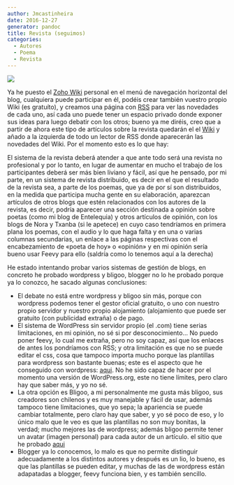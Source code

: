 ```yaml
---
author: Jmcastinheira
date: 2016-12-27
generator: pandoc
title: Revista (seguimos)
categories:
  - Autores
  - Poema
  - Revista
---
```



[![](http://escritores.files.wordpress.com/2007/06/foto-revista-internet.jpg)](http://escritores.files.wordpress.com/2007/06/foto-revista-internet.jpg)

Ya
he puesto el [Zoho
Wiki](http://wiki.zoho.com/jsp/wikilogin.jsp?serviceurl=%2Fregister.do)
personal en el menú de navegación horizontal del blog, cualquiera puede
participar en él, podéis crear también vuestro propio Wiki (es
gratuíto), y creamos una página con
[RSS](http://es.wikipedia.org/wiki/RSS) para ver las novedades de cada
uno, así cada uno puede tener un espacio privado donde exponer sus ideas
para luego debatir con los otros; bueno ya me diréis, creo que a partir
de ahora este tipo de artículos sobre la revista quedarán el el
[Wiki](http://auluses.wiki.zoho.com/) y añado a la izquierda de todo un
lector de RSS donde aparecerán las novedades del Wiki. Por el momento
esto es lo que hay:

El sistema de la revista deberá atender a que ante todo será una revista
no profesional y por lo tanto, en lugar de aumentar en mucho el trabajo
de los participantes deberá ser más bien liviano y fácil, así que he
pensado, por mi parte, en un sistema de revista distribuido, es decir en
el que el resultado de la revista sea, a parte de los poemas, que ya de
por sí son distribuidos, en la medida que participa mucha gente en su
elaboración, aparezcan artículos de otros blogs que estén relacionados
con los autores de la revista, es decir, podría aparecer una sección
destinada a opinión sobre poetas (como mi blog de Entelequia) y otros
artículos de opinión, con los blogs de Nora y Txanba (si le apetece) en
cuyo caso tendríamos en primera plana los poemas, con el audio y lo que
haga falta y en una o varias columnas secundarias, un enlace a las
páginas respectivas con el encabezamiento de «poeta de hoy» o «opinión»
y en mi opinión sería bueno usar Feevy para ello (saldría como lo
tenemos aquí a la derecha)

He estado intentando probar varios sistemas de gestión de blogs, en
concreto he probado wordpress y bligoo, blogger no lo he probado porque
ya lo conozco, he sacado algunas conclusiones:

-   El debate no está entre wordpress y bligoo sin más, porque con
    wordpress podemos tener el gestor oficial gratuito, o uno con
    nuestro propio servidor y nuestro propio alojamiento (alojamiento
    que puede ser gratuito (con publicidad extraña) o de pago.
-   El sistema de WordPress sin servidor propio (el .com) tiene serias
    limitaciones, en mi opinión, no sé si por desconocimiento... No
    puedo poner feevy, lo cual me extraña, pero no soy capaz, así que
    los enlaces de antes los pondríamos con RSS; y otra limitación es
    que no se puede editar el css, cosa que tampoco importa mucho porque
    las plantillas para wordpress son bastante buenas; este es el
    aspecto que he conseguido con wordpress:
    [aqui](http://jmcastinneira.wordpress.com/). No he sido capaz de
    hacer por el momento una versión de WordPress.org, este no tiene
    límites, pero claro hay que saber más, y yo no sé.
  -   La otra opción es Bligoo, a mi personalmente me gusta más bligoo,
    sus creadores son chilenos y es muy manejable y fácil de usar,
    además tampoco tiene limitaciones, que yo sepa; la apariencia se
    puede cambiar totalmente, pero claro hay que saber, y yo sé poco de
    eso, y lo único malo que le veo es que las plantillas no son muy
    bonitas, la verdad; mucho mejores las de wordpress; además bligoo
    permite tener un avatar (imagen personal) para cada autor de un
    artículo. el sitio que he probado
    [aqui](http://ipoesia.bligoo.com/content)
  -   Blogger ya lo conocemos, lo malo es que no permite distinguir
    adecuadamente a los distintos autores y después es un lio, lo bueno,
    es que las plantillas se pueden editar, y muchas de las de wordpress
    están adapatadas a blogger, feevy funciona bien, y es también
    sencillo.
